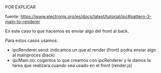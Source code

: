 POR EXPLICAR

fuente: https://www.electronjs.org/es/docs/latest/tutorial/ipc#pattern-3-main-to-renderer

En este caso lo que hacemos es enviar algo del front al back.

Para estos casos usamos:

- ipcRenderer.send: indicamos un que el render (front) podra enviar algo al mainproces (back)
- ipcMain.on: cogemos lo que creamos con ipcRenderer y le damos la tarea que realizara cuando sea usado en el front (render.js)
